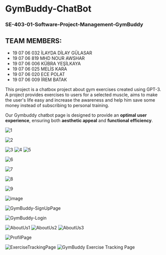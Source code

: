 # GymBuddy-ChatBot
### SE-403-01-Software-Project-Management-GymBuddy

## TEAM MEMBERS:

- 19 07 06 032 İLAYDA DİLAY GÜLASAR 
- 19 07 06 819 MHD NOUR AWSHAR
- 19 07 06 006 KÜBRA YEŞİLKAYA
- 19 07 06 025 MELİS KARA
- 19 07 06 020 ECE POLAT
- 19 07 06 009 İREM BATAK

This project is a chatbox project about gym exercises created using GPT-3. 
A project provides exercises to users for a selected muscle, aims to make the user's life easy and increase the awareness and help him save some money instead of subscribing to personal training.

Our Gymbuddy chatbot page is designed to provide an **optimal user experience**, ensuring both **aesthetic appeal** and **functional efficiency**. 

![1](https://github.com/kubrayesilkaya/GymBuddy-ChatBot/assets/119810135/c00f65cb-e872-45eb-8d03-abfaf66001b7)

![2](https://github.com/kubrayesilkaya/GymBuddy-ChatBot/assets/119810135/13b9ec3f-dd98-4307-8a12-c0ff0f4b9b5c)

![3](https://github.com/kubrayesilkaya/GymBuddy-ChatBot/assets/119810135/6f39c7af-656c-419b-adca-c81670ed6a47)
![4](https://github.com/kubrayesilkaya/GymBuddy-ChatBot/assets/119810135/adc60140-e7dd-4b50-acf7-801b9ac6cc1f)
![5](https://github.com/kubrayesilkaya/GymBuddy-ChatBot/assets/119810135/61230631-8a5b-4f13-9871-60fe67979e13)

![6](https://github.com/kubrayesilkaya/GymBuddy-ChatBot/assets/119810135/f4caf499-1eec-435f-979e-336f71baaa32)

![7](https://github.com/kubrayesilkaya/GymBuddy-ChatBot/assets/119810135/22695c9a-1b44-45a4-885e-af795586c65d)

![8](https://github.com/kubrayesilkaya/GymBuddy-ChatBot/assets/119810135/53871786-4678-4460-8c90-0c0d1fa008c3)

![9](https://github.com/kubrayesilkaya/GymBuddy-ChatBot/assets/119810135/cdf4ceed-d0b4-4c19-a91f-1de9ea636c90)






![image](https://github.com/kubrayesilkaya/GymBuddy-ChatBot/assets/119593384/67899cd4-a256-4ae2-9c03-c3f5a692aa8c)

![GymBuddy-SignUpPage](https://user-images.githubusercontent.com/119593384/230716761-534bfec7-a21c-4f0e-a79d-ff411077276f.png)

![GymBuddy-Login](https://user-images.githubusercontent.com/93487264/232260379-b64c6c19-927c-403f-a6ca-6e395156958b.png)

![AboutUs1](https://user-images.githubusercontent.com/76444340/230738075-7cb6116c-9eb4-48f3-81f2-efdb769e40eb.png)
![AboutUs2](https://user-images.githubusercontent.com/76444340/230738078-2a8aed3b-7f8d-430d-a89e-0c29a3e35a72.png)
![AboutUs3](https://user-images.githubusercontent.com/76444340/230738082-0fd756e3-5dbb-43d4-8314-b1422d552fa7.png)

![ProfilPage](https://user-images.githubusercontent.com/76444899/236850235-d1d0f972-3118-41a9-879b-a2e00e0e4103.png)

![ExerciseTrackingPage](https://user-images.githubusercontent.com/76444340/234041408-f034f938-cbcb-4ec7-a679-daa13492e159.png)
![GymBuddy Exercise Tracking Page](https://github.com/kubrayesilkaya/GymBuddy-ChatBot/assets/93487264/f48186e1-5f2a-4abf-91db-6d5bb19c9342)

